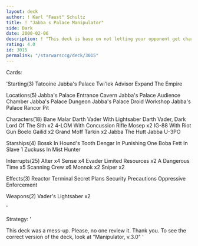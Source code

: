 ```yaml
---
layout: deck
author: ! Karl "Faust" Schultz
title: ! "Jabba s Palace Manipulator"
side: Dark
date: 2000-02-06
description: ! "This deck is base on not letting your opponent get characters out."
rating: 4.0
id: 3015
permalink: "/starwarsccg/deck/3015"
---
```

Cards: 

'Starting(3)
Tatooine Jabba's Palace
Twi'lek Advisor
Expand The Empire

Locations(5)
Jabba's Palace Entrance Cavern
Jabba's Palace Audience Chamber
Jabba's Palace Dungeon
Jabba's Palace Droid Workshop
Jabba's Palace Rancor Pit

Characters(18)
Bane Malar
Darth Vader With Lightsaber
Darth Vader, Dark Lord Of The Sith x2
4-LOM With Concussion Rifle
Mosep x2
IG-88 With Riot Gun
Boelo
Gailid x2
Grand Moff Tarkin x2
Jabba The Hutt
Jabba
U-3PO

Starships(4)
Bossk In Hound's Tooth
Dengar In Punishing One
Boba Fett In Slave 1
Zuckuss In Mist Hunter

Interrupts(25)
Alter x4
Sense x4
Evader
Limited Resources x2
A Dangerous Time x5
Scanning Crew x6
Monnok x2
Sniper x2

Effects(3)
Reactor Terminal
Secret Plans
Security Precautions
Oppressive Enforcement

Weapons(2)
Vader's Lightsaber x2


'

Strategy: '

This deck was a mess-up.  Please, no one review it.  Thank you.  To see the correct version of the deck, look at "Manipulator, v.3.0"	'
